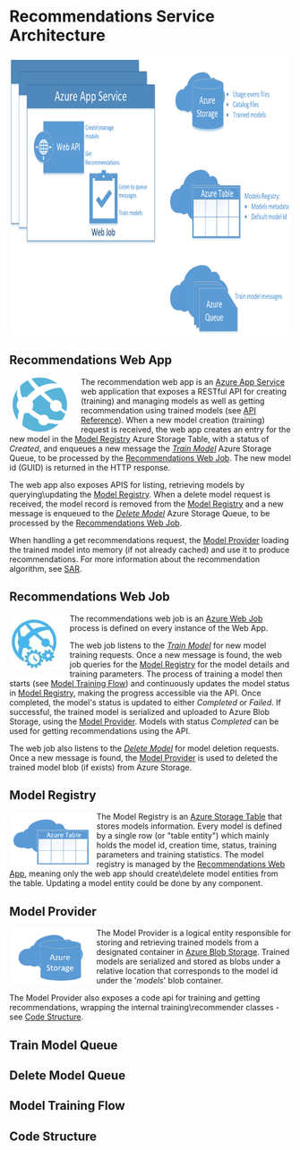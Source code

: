 # Recommendations Service Architecture

<img src="images/architecture/appservice-diagram.png" align="inline" height="500px">

## Recommendations Web App

<img src="images/architecture/app-service-web.png" align="left" height="100px">

The recommendation web app is an [Azure App Service](https://azure.microsoft.com/en-us/services/app-service/web/) web application that exposes a 
RESTful API for creating (training) and managing models as well as getting recommendation using trained models (see [API Reference](api-reference.md)). 
When a new model creation (training) request is received, the web app creates an entry for the new model in the [Model Registry](#model-registry) Azure 
Storage Table, with a status of *Created*, and enqueues a new message the *[Train Model](#train-model-queue)* Azure Storage Queue, to be processed by 
the [Recommendations Web Job](#recommendations-web-job). The new model id (GUID) is returned in the HTTP response.

The web app also exposes APIS for listing, retrieving models by querying\updating the [Model Registry](#model-registry).
When a delete model request is received, the model record is removed from the [Model Registry](#model-registry) and a new message is enqueued 
to the *[Delete Model](#delete-model-queue)* Azure Storage Queue, to be processed by the [Recommendations Web Job](#recommendations-web-job).

When handling a get recommendations request, the [Model Provider](#model-provider) loading the trained model into memory (if not already cached) 
and use it to produce recommendations. For more information about the recommendation algorithm, see [SAR](sar.md).

## Recommendations Web Job

<img src="images/architecture/app-service-webjob.jpg" align="left" height="100px">

The recommendations web job is an [Azure Web Job](https://docs.microsoft.com/en-us/azure/app-service-web/websites-webjobs-resources) process is 
defined on every instance of the Web App.

The web job listens to the *[Train Model](#train-model-queue)* for new model training requests.
Once a new message is found, the web job queries for the [Model Registry](#model-registry) for the model details and training parameters. 
The process of training a model then starts (see [Model Training Flow](#model-training-flow)) and continuously updates the model status in 
[Model Registry](#model-registry), making the progress accessible via the API. Once completed, the model's status is updated to either *Completed* 
or *Failed*. If successful, the trained model is serialized and uploaded to Azure Blob Storage, using the [Model Provider](#model-provider).
Models with status *Completed* can be used for getting recommendations using the API.

The web job also listens to the *[Delete Model](#delete-model-queue)* for model deletion requests. 
Once a new message is found, the [Model Provider](#model-provider) is used to deleted the trained model blob (if exists) from Azure Storage.

## Model Registry

<img src="images/architecture/azure-storage-table.png" align="left" height="100px">

The Model Registry is an [Azure Storage Table](https://docs.microsoft.com/en-us/azure/storage/storage-introduction) that stores models information.
Every model is defined by a single row (or "table entity") which mainly holds the model id, creation time, status, training parameters and training statistics. 
The model registry is managed by the [Recommendations Web App](#recommendations-web-app), meaning only the web app should create\delete model entities from the table. 
Updating a model entity could be done by any component.
 
## Model Provider

<img src="images/architecture/azure-blob-storage.png" align="left" height="100px">

The Model Provider is a logical entity responsible for storing and retrieving trained models from a designated container in 
[Azure Blob Storage](https://docs.microsoft.com/en-us/azure/storage/storage-introduction). Trained models are serialized and stored as blobs 
under a relative location that corresponds to the model id under the '*models*' blob container.

The Model Provider also exposes a code api for training and getting recommendations, wrapping the internal training\recommender classes - see [Code Structure](#code-structure).

## Train Model Queue
## Delete Model Queue
## Model Training Flow
## Code Structure
 

